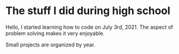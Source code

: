 # The stuff I did during high school

Hello, I started learning how to code on July 3rd, 2021. The aspect of problem solving makes it very enjoyable.

Small projects are organized by year.
